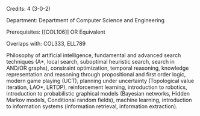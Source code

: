 Credits: 4 (3-0-2)

Department: Department of Computer Science and Engineering

Prerequisites: [[COL106]] OR Equivalent

Overlaps with: COL333, ELL789

Philosophy of artificial intelligence, fundamental and advanced search techniques (A*, local search, suboptimal heuristic search, search in AND/OR graphs), constraint optimization, temporal reasoning, knowledge representation and reasoning through propositional and first order logic, modern game playing (UCT), planning under uncertainty (Topological value iteration, LAO*, LRTDP), reinforcement learning, introduction to robotics, introduction to probabilistic graphical models (Bayesian networks, Hidden Markov models, Conditional random fields), machine learning, introduction to information systems (information retrieval, information extraction).
